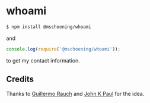 # whoami

```bash
$ npm install @mschoening/whoami
```

and

```js
console.log(require('@mschoening/whoami'));
```

to get my contact information.

## Credits

Thanks to [Guillermo Rauch](https://github.com/rauchg/rauchg) and [John K Paul](https://github.com/johnkpaul/johnkpaul) for the idea.
